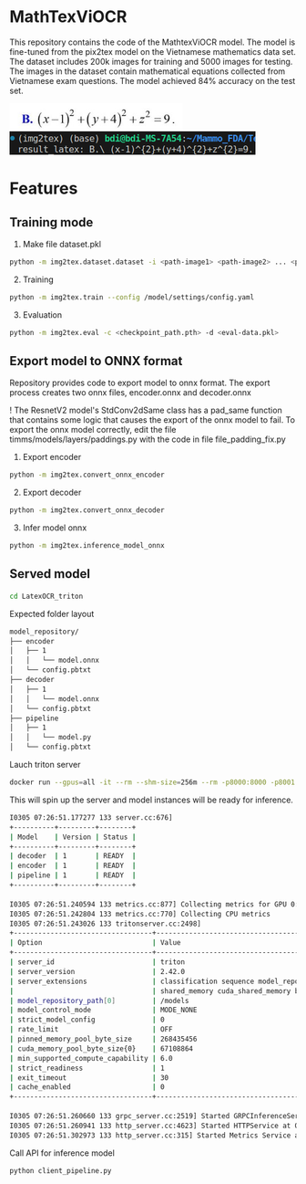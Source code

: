 # MathTexViOCR
This repository contains the code of the MathtexViOCR model. The model is fine-tuned from the pix2tex model on the Vietnamese mathematics data set. The dataset includes 200k images for training and 5000 images for testing. The images in the dataset contain mathematical equations collected from Vietnamese exam questions. The model achieved 84% accuracy on the test set.

![Input](./LatexOCR_Triton/img/math1.jpg)
![Output](./LatexOCR_Triton/img/image-2.png)

# Features

## Training mode
1. Make file dataset.pkl
```bash
python -m img2tex.dataset.dataset -i <path-image1> <path-image2> ... <path-image_n> -e <path-label1.csv> <path-label2.csv> ... <path-label3.csv> -o <path-train.pkl>
```
2. Training
```bash
python -m img2tex.train --config /model/settings/config.yaml
```
3. Evaluation
```bash
python -m img2tex.eval -c <checkpoint_path.pth> -d <eval-data.pkl>
```
## Export model to ONNX format
Repository provides code to export model to onnx format. The export process creates two onnx files, encoder.onnx and decoder.onnx

! The ResnetV2 model's StdConv2dSame class has a pad_same function that contains some logic that causes the export of the onnx model to fail. To export the onnx model correctly, edit the file timms/models/layers/paddings.py with the code in file file_padding_fix.py

1. Export encoder
```bash
python -m img2tex.convert_onnx_encoder
```
2. Export decoder
```bash
python -m img2tex.convert_onnx_decoder
```
3. Infer model onnx
```bash
python -m img2tex.inference_model_onnx
```
## Served model
```bash
cd LatexOCR_triton
```
Expected folder layout
```bash
model_repository/
├── encoder
│   ├── 1
│   │   └── model.onnx
│   └── config.pbtxt
├── decoder
│   ├── 1
│   │   └── model.onnx
│   └── config.pbtxt
├── pipeline
│   ├── 1
│   │   └── model.py
│   └── config.pbtxt

```
Lauch triton server

```bash
docker run --gpus=all -it --rm --shm-size=256m --rm -p8000:8000 -p8001:8001 -p8002:8002 -v $(pwd)/model_repository:/models -v $(pwd):/workspace nvcr.io/nvidia/tritonserver:<24.01>-py3 

```
This will spin up the server and model instances will be ready for inference.

```bash
I0305 07:26:51.177277 133 server.cc:676] 
+----------+---------+--------+
| Model    | Version | Status |
+----------+---------+--------+
| decoder  | 1       | READY  |
| encoder  | 1       | READY  |
| pipeline | 1       | READY  |
+----------+---------+--------+

I0305 07:26:51.240594 133 metrics.cc:877] Collecting metrics for GPU 0: NVIDIA GeForce RTX 2080 Ti
I0305 07:26:51.242804 133 metrics.cc:770] Collecting CPU metrics
I0305 07:26:51.243026 133 tritonserver.cc:2498] 
+----------------------------------+--------------------------------------------------------------------------------------------------------------------------+
| Option                           | Value                                                                                                                    |
+----------------------------------+--------------------------------------------------------------------------------------------------------------------------+
| server_id                        | triton                                                                                                                   |
| server_version                   | 2.42.0                                                                                                                   |
| server_extensions                | classification sequence model_repository model_repository(unload_dependents) schedule_policy model_configuration system_ |
|                                  | shared_memory cuda_shared_memory binary_tensor_data parameters statistics trace logging                                  |
| model_repository_path[0]         | /models                                                                                                                  |
| model_control_mode               | MODE_NONE                                                                                                                |
| strict_model_config              | 0                                                                                                                        |
| rate_limit                       | OFF                                                                                                                      |
| pinned_memory_pool_byte_size     | 268435456                                                                                                                |
| cuda_memory_pool_byte_size{0}    | 67108864                                                                                                                 |
| min_supported_compute_capability | 6.0                                                                                                                      |
| strict_readiness                 | 1                                                                                                                        |
| exit_timeout                     | 30                                                                                                                       |
| cache_enabled                    | 0                                                                                                                        |
+----------------------------------+--------------------------------------------------------------------------------------------------------------------------+

I0305 07:26:51.260660 133 grpc_server.cc:2519] Started GRPCInferenceService at 0.0.0.0:8001
I0305 07:26:51.260941 133 http_server.cc:4623] Started HTTPService at 0.0.0.0:8000
I0305 07:26:51.302973 133 http_server.cc:315] Started Metrics Service at 0.0.0.0:8002
```

Call API for inference model
```bash
python client_pipeline.py
```

